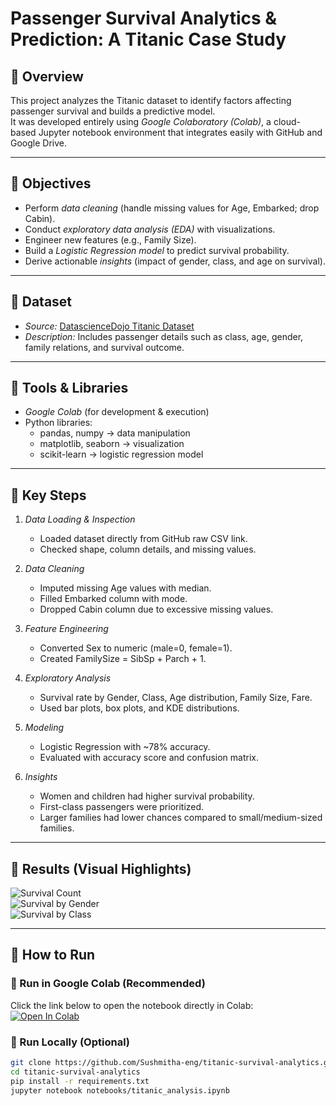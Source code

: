 # Passenger Survival Analytics & Prediction: A Titanic Case Study  

## 📌 Overview  
This project analyzes the Titanic dataset to identify factors affecting passenger survival and builds a predictive model.  
It was developed entirely using *Google Colaboratory (Colab)*, a cloud-based Jupyter notebook environment that integrates easily with GitHub and Google Drive.  

---

## 🔹 Objectives  
- Perform *data cleaning* (handle missing values for Age, Embarked; drop Cabin).  
- Conduct *exploratory data analysis (EDA)* with visualizations.  
- Engineer new features (e.g., Family Size).  
- Build a *Logistic Regression model* to predict survival probability.  
- Derive actionable *insights* (impact of gender, class, and age on survival).  

---

## 🔹 Dataset  
- *Source:* [DatascienceDojo Titanic Dataset](https://raw.githubusercontent.com/datasciencedojo/datasets/master/titanic.csv)  
- *Description:* Includes passenger details such as class, age, gender, family relations, and survival outcome.  

---

## 🔹 Tools & Libraries  
- *Google Colab* (for development & execution)  
- Python libraries:  
  - pandas, numpy → data manipulation  
  - matplotlib, seaborn → visualization  
  - scikit-learn → logistic regression model  

---

## 🔹 Key Steps  
1. *Data Loading & Inspection*  
   - Loaded dataset directly from GitHub raw CSV link.  
   - Checked shape, column details, and missing values.  

2. *Data Cleaning*  
   - Imputed missing Age values with median.  
   - Filled Embarked column with mode.  
   - Dropped Cabin column due to excessive missing values.  

3. *Feature Engineering*  
   - Converted Sex to numeric (male=0, female=1).  
   - Created FamilySize = SibSp + Parch + 1.  

4. *Exploratory Analysis*  
   - Survival rate by Gender, Class, Age distribution, Family Size, Fare.  
   - Used bar plots, box plots, and KDE distributions.  

5. *Modeling*  
   - Logistic Regression with ~78% accuracy.  
   - Evaluated with accuracy score and confusion matrix.  

6. *Insights*  
   - Women and children had higher survival probability.  
   - First-class passengers were prioritized.  
   - Larger families had lower chances compared to small/medium-sized families.  

---

## 🔹 Results (Visual Highlights)  
![Survival Count](outputs/survival_count.png)  
![Survival by Gender](outputs/survival_gender.png)  
![Survival by Class](outputs/survival_class.png)  

---

## 🔹 How to Run  

### 🔸 Run in Google Colab (Recommended)  
Click the link below to open the notebook directly in Colab:  
[![Open In Colab](https://colab.research.google.com/assets/colab-badge.svg)](https://colab.research.google.com/github/Sushmitha-eng/titanic-survival-analytics/blob/main/notebooks/titanic_analysis.ipynb)  

### 🔸 Run Locally (Optional)  
```bash
git clone https://github.com/Sushmitha-eng/titanic-survival-analytics.git
cd titanic-survival-analytics
pip install -r requirements.txt
jupyter notebook notebooks/titanic_analysis.ipynb
